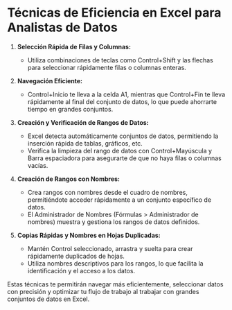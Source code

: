 # Técnicas de Eficiencia en Excel para Analistas de Datos

1. **Selección Rápida de Filas y Columnas:**
   - Utiliza combinaciones de teclas como Control+Shift y las flechas para seleccionar rápidamente filas o columnas enteras.

2. **Navegación Eficiente:**
   - Control+Inicio te lleva a la celda A1, mientras que Control+Fin te lleva rápidamente al final del conjunto de datos, lo que puede ahorrarte tiempo en grandes conjuntos.

3. **Creación y Verificación de Rangos de Datos:**
   - Excel detecta automáticamente conjuntos de datos, permitiendo la inserción rápida de tablas, gráficos, etc.
   - Verifica la limpieza del rango de datos con Control+Mayúscula y Barra espaciadora para asegurarte de que no haya filas o columnas vacías.

4. **Creación de Rangos con Nombres:**
   - Crea rangos con nombres desde el cuadro de nombres, permitiéndote acceder rápidamente a un conjunto específico de datos.
   - El Administrador de Nombres (Fórmulas > Administrador de nombres) muestra y gestiona los rangos de datos definidos.

5. **Copias Rápidas y Nombres en Hojas Duplicadas:**
   - Mantén Control seleccionado, arrastra y suelta para crear rápidamente duplicados de hojas.
   - Utiliza nombres descriptivos para los rangos, lo que facilita la identificación y el acceso a los datos.

Estas técnicas te permitirán navegar más eficientemente, seleccionar datos con precisión y optimizar tu flujo de trabajo al trabajar con grandes conjuntos de datos en Excel.
